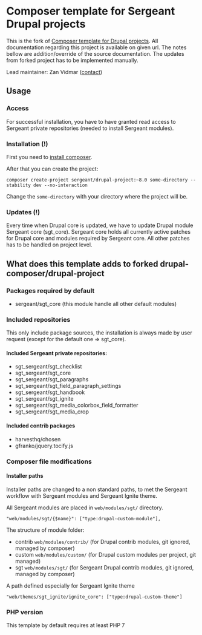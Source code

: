 # Composer template for Sergeant Drupal projects

This is the fork of [Composer template for Drupal projects](https://github.com/drupal-composer/drupal-project). All documentation regarding this project
is available on given url. The notes bellow are addition/override of the source
documentation. The updates from forked project has to be implemented manually.

Lead maintainer: Zan Vidmar ([contact](mailto:zan.vidmar@sergeant.agency))

## Usage

### Access
For successful installation, you have to have granted read access 
to Sergeant private repositories (needed to install Sergeant modules). 

### Installation (!)
First you need to [install composer](https://getcomposer.org/doc/00-intro.md#installation-linux-unix-osx).

After that you can create the project:

```
composer create-project sergeant/drupal-project:~8.0 some-directory --stability dev --no-interaction
```
Change the `some-directory` with your directory where the project will be. 

### Updates (!)
Every time when Drupal core is updated, we have to update Drupal module 
Sergeant core (sgt_core). Sergeant core holds all currently active patches
for Drupal core and modules required by Sergeant core. All other patches has
to be handled on project level.

## What does this template adds to forked drupal-composer/drupal-project

### Packages required by default
- sergeant/sgt_core (this module handle all other default modules)

### Included repositories
This only include package sources, the installation is always made by user 
request (except for the default one => sgt_core).

#### Included Sergeant private repositories:
- sgt_sergeant/sgt_checklist
- sgt_sergeant/sgt_core
- sgt_sergeant/sgt_paragraphs
- sgt_sergeant/sgt_field_paragraph_settings
- sgt_sergeant/sgt_handbook
- sgt_sergeant/sgt_ignite
- sgt_sergeant/sgt_media_colorbox_field_formatter
- sgt_sergeant/sgt_media_crop

#### Included contrib packages
- harvesthq/chosen
- gfranko/jquery.tocify.js

### Composer file modifications

#### Installer paths

Installer paths are changed to a non standard paths, to met the Sergeant 
workflow with Sergeant modules and Sergeant Ignite theme.

All Sergeant modules are placed in `web/modules/sgt/` directory.
```
"web/modules/sgt/{$name}": ["type:drupal-custom-module"],
```
The structure of module folder:
- contrib `web/modules/contrib/` (for Drupal contrib modules, git ignored, managed by composer)
- custom `web/modules/custom/` (for Drupal custom modules per project, git managed)
- sgt `web/modules/sgt/` (for Sergeant Drupal contrib modules, git ignored, managed by composer)

A path defined especially for Sergeant Ignite theme
```
"web/themes/sgt_ignite/ignite_core": ["type:drupal-custom-theme"]
```

### PHP version
This template by default requires at least PHP 7

